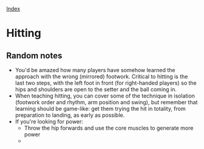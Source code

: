 [Index](./README.md)

# Hitting

## Random notes
- You'd be amazed how many players have somehow learned the approach with the wrong (mirrored) footwork.  Critical to hitting is the last two steps, with the left foot in front (for right-handed players) so the hips and shoulders are open to the setter and the ball coming in.
- When teaching hitting, you can cover some of the technique in isolation (footwork order and rhythm, arm position and swing), but remember that learning should be game-like: get them trying the hit in totality, from preparation to landing, as early as possible.
- If you're looking for power:
  - Throw the hip forwards and use the core muscles to generate more power
  -
